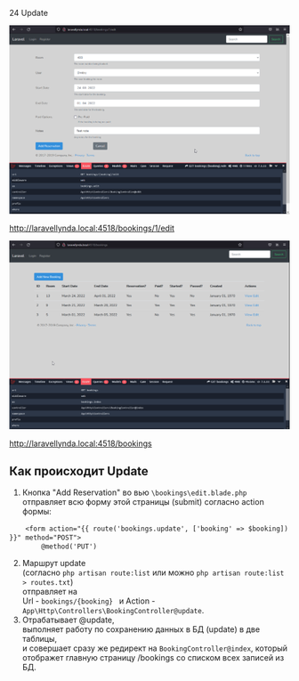 24  Update

<img src="./img/24.0.png" alt="drawing" width="800"/>

http://laravellynda.local:4518/bookings/1/edit

<img src="./img/24.1.png" alt="drawing" width="800"/>

http://laravellynda.local:4518/bookings

## Как происходит Update

1. Кнопка "Add Reservation" во вью `\bookings\edit.blade.php` отправляет всю форму этой страницы (submit) согласно action формы:  
```
    <form action="{{ route('bookings.update', ['booking' => $booking]) }}" method="POST">
        @method('PUT')
```
2. Маршрут update  
 (согласно `php artisan route:list` или можно `php artisan route:list > routes.txt`)  
  отправляет на  
    Url - `bookings/{booking} ` 
   и Action - `App\Http\Controllers\BookingController@update`.
3.  Отрабатывает @update,  
выполняет работу по сохранению данных в БД (update) в две таблицы,  
и совершает сразу же редирект на `BookingController@index`, который отображет главную страницу /bookings со списком всех записей из БД.




    


